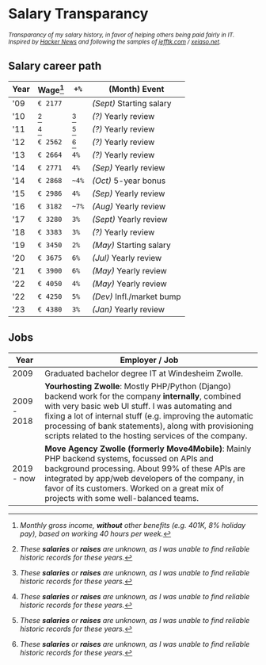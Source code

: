 # Salary Transparancy
<sub>_Transparancy of my salary history, in favor of helping others being paid fairly in IT. Inspired by [Hacker News](https://news.ycombinator.com/item?id=33323826) and following the samples of [jefftk.com](https://www.jefftk.com/money) / [xeiaso.net](https://xeiaso.net/salary-transparency)._</sub> 

## Salary career path
| **Year** | **Wage**[^1] | ``+%``  | **(Month) Event**          |
|----------|--------------|---------|----------------------------|
| '09      | ``€ 2177``   |         | *(Sept)* Starting salary   |
| '10      | [^2]         | [^2]    | *(?)* Yearly review        |
| '11      | [^2]         | [^2]    | *(?)* Yearly review        |
| '12      | ``€ 2562``   | [^2]    | *(?)* Yearly review        |
| '13      | ``€ 2664``   | ``4%``  | *(?)* Yearly review        |
| '14      | ``€ 2771``   | ``4%``  | *(Sep)* Yearly review      |
| '14      | ``€ 2868``   | ``~4%`` | *(Oct)* 5-year bonus       |
| '15      | ``€ 2986``   | ``4%``  | *(Sep)* Yearly review      |
| '16      | ``€ 3182``   | ``~7%`` | *(Aug)* Yearly review      |
| '17      | ``€ 3280``   | ``3%``  | *(Sept)* Yearly review     |
| '18      | ``€ 3383``   | ``3%``  | *(?)* Yearly review        |
| '19      | ``€ 3450``   | ``2%``  | *(May)* Starting salary    |
| '20      | ``€ 3675``   | ``6%``  | *(Jul)* Yearly review      |
| '21      | ``€ 3900``   | ``6%``  | *(May)* Yearly review      |
| '22      | ``€ 4050``   | ``4%``  | *(May)* Yearly review      |
| '22      | ``€ 4250``   | ``5%``  | *(Dev)* Infl./market bump  |
| '23      | ``€ 4380``   | ``3%``  | *(Jan)* Yearly review      |

[^1]: *Monthly gross income, **without** other benefits (e.g. 401K, 8% holiday pay), based on working 40 hours per week.*
[^2]: *These **salaries** or **raises** are unknown, as I was unable to find reliable historic records for these years.*

## Jobs
| **Year**    | **Employer / Job**                                                                                                                                                                                                                                                                                                                       |
|-------------|------------------------------------------------------------------------------------------------------------------------------------------------------------------------------------------------------------------------------------------------------------------------------------------------------------------------------------------|
| 2009        | Graduated bachelor degree IT at Windesheim Zwolle.                                                                                                                                                                                                                                                                                       | 
| 2009 - 2018 | **Yourhosting Zwolle**: Mostly PHP/Python (Django) backend work for the company **internally**, combined with very basic web UI stuff. I was automating and fixing a lot of internal stuff (e.g. improving the automatic processing of bank statements), along with provisioning scripts related to the hosting services of the company. | 
| 2019 - now  | **Move Agency Zwolle (formerly Move4Mobile)**: Mainly PHP backend systems, focussed on APIs and background processing. About 99% of these APIs are integrated by app/web developers of the company, in favor of its customers. Worked on a great mix of projects with some well-balanced teams.                                          | 
